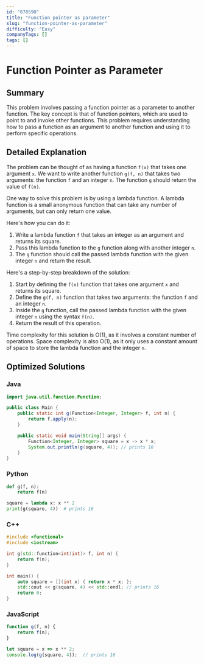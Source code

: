 ```yaml
---
id: "878590"
title: "Function pointer as parameter"
slug: "function-pointer-as-parameter"
difficulty: "Easy"
companyTags: []
tags: []
---
```


# Function Pointer as Parameter

## Summary

This problem involves passing a function pointer as a parameter to another function. The key concept is that of function pointers, which are used to point to and invoke other functions. This problem requires understanding how to pass a function as an argument to another function and using it to perform specific operations.

## Detailed Explanation

The problem can be thought of as having a function `f(x)` that takes one argument `x`. We want to write another function `g(f, n)` that takes two arguments: the function `f` and an integer `n`. The function `g` should return the value of `f(n)`. 

One way to solve this problem is by using a lambda function. A lambda function is a small anonymous function that can take any number of arguments, but can only return one value.

Here's how you can do it:

1.  Write a lambda function `f` that takes an integer as an argument and returns its square.
2.  Pass this lambda function to the `g` function along with another integer `n`.
3.  The `g` function should call the passed lambda function with the given integer `n` and return the result.

Here's a step-by-step breakdown of the solution:

1.  Start by defining the `f(x)` function that takes one argument `x` and returns its square.
2.  Define the `g(f, n)` function that takes two arguments: the function `f` and an integer `n`.
3.  Inside the `g` function, call the passed lambda function with the given integer `n` using the syntax `f(n)`.
4.  Return the result of this operation.

Time complexity for this solution is O(1), as it involves a constant number of operations. Space complexity is also O(1), as it only uses a constant amount of space to store the lambda function and the integer `n`.

## Optimized Solutions

### Java
```java
import java.util.function.Function;

public class Main {
    public static int g(Function<Integer, Integer> f, int n) {
        return f.apply(n);
    }

    public static void main(String[] args) {
        Function<Integer, Integer> square = x -> x * x;
        System.out.println(g(square, 4)); // prints 16
    }
}
```

### Python
```python
def g(f, n):
    return f(n)

square = lambda x: x ** 2
print(g(square, 4))  # prints 16
```

### C++
```cpp
#include <functional>
#include <iostream>

int g(std::function<int(int)> f, int n) {
    return f(n);
}

int main() {
    auto square = [](int x) { return x * x; };
    std::cout << g(square, 4) << std::endl; // prints 16
    return 0;
}
```

### JavaScript
```javascript
function g(f, n) {
    return f(n);
}

let square = x => x ** 2;
console.log(g(square, 4));  // prints 16
```